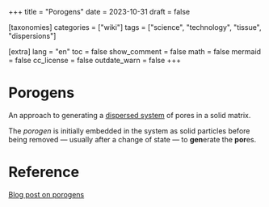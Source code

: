 +++
title = "Porogens"
date = 2023-10-31
draft = false

[taxonomies]
categories = ["wiki"]
tags = ["science", "technology", "tissue", "dispersions"]

[extra]
lang = "en"
toc = false
show_comment = false
math = false
mermaid = false
cc_license = false
outdate_warn = false
+++

# Porogens 

An approach to generating a [dispersed
system](@/wiki/dispersed-system.md) of pores in a solid matrix.

The _porogen_ is initially embedded in the system as solid particles
before being removed — usually after a change of state — to
**gen**erate the **por**es.

# Reference

[Blog post on porogens](@/blog/explaining/2023-09-02-pore-generators.md)
